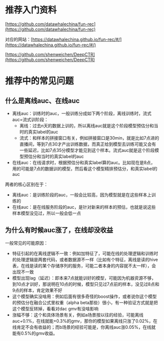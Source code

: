 
# 推荐入门资料

[https://github.com/datawhalechina/fun-rec](https://github.com/datawhalechina/fun-rec)

对应的网站：[https://datawhalechina.github.io/fun-rec/#/](https://datawhalechina.github.io/fun-rec/#/)

[https://github.com/shenweichen/DeepCTR](https://github.com/shenweichen/DeepCTR)

# 推荐中的常见问题

## 什么是离线auc、在线auc

+ 离线auc：训练时的auc，一般训练分成如下两个阶段，离线训练时，流式auc=流式训阶段：
    + 离线：过去n天的数据上训的，所以离线auc就是这个阶段模型预估分和当时的真实label的auc
    + 流式：和样本的拼接窗口有关，例如拼接窗口是30min，就是比如7点进的直播间，等到7点30才产出训练数据，而真正给到模型去训练可能又会有一些延迟，比如7点35分模型才能见到这个样本。流式auc就是这个阶段模型预估分和当时的真实label的auc
+ 在线auc：在线请求时，根据预估分和真实label算的auc。比如现在是8点，用的可能是7点的数据训的模型，然后看这个模型精排预估分，和真实label的auc

两者的核心区别在于：

+ 离线auc：是训练阶段的auc，一般会比较高，因为模型就是在这些样本上训练的
+ 在线auc：是在线服务阶段的auc，是针对新来的样本的预估，也就是说这些样本模型没见过，所以一般会低一点

## 为什么有时候auc涨了，在线却没收益

一般常见的可能原因：

+ 特征引起的在离线逻辑不一致：例如加特征了，可能在线的处理逻辑和训练时的处理逻辑是两套代码，或者数据源不一样（比如有个特征，离线是读的hive表，在线是读的某个存储序列的服务，可能二者本身的内容就不太一样），会出现不一致
+ 模型出现lag（延迟）：即本来7点就能训好的模型，可能因为机器资源不够，到10点才训好，那说明在10点的时候，模型只见过7点前的样本，没见过8点和9点的样本，肯定效果不好
+ 这个模型确实没啥用：例如后面有很多奇怪的boost操作，或者说你这个模型的预估分在融合公式里权重（alpha beta那些）很小，有一种验证方式就是把这个模型反转掉，看看对dac gmv有没啥影响
+ 涨幅不够：这个和具体场景有关，例如a场景按以往的经验，可能离线auc+0.1%，在线就能+0.3%的gmv，那你的模型如果离线只涨了0.02%，在线肯定不会有收益的；而b场景的经验可能是，你离线auc涨0.05%，在线就能有0.5%的gmv收益。


